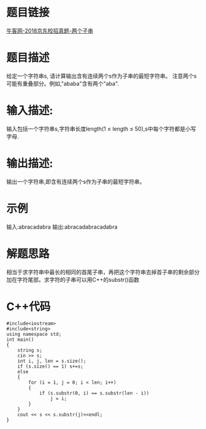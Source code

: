 # 题目链接
[牛客网-2018京东校招真题-两个子串](https://www.nowcoder.com/practice/abf0f0d6b4c44676b44e66060286c45a?tpId=90&tqId=30835&tPage=3&rp=3&ru=/ta/2018test&qru=/ta/2018test/question-ranking)
# 题目描述
给定一个字符串s, 请计算输出含有连续两个s作为子串的最短字符串。 注意两个s可能有重叠部分。例如,"ababa"含有两个"aba".
# 输入描述:
输入包括一个字符串s,字符串长度length(1 ≤ length ≤ 50),s中每个字符都是小写字母.
# 输出描述:
输出一个字符串,即含有连续两个s作为子串的最短字符串。
# 示例
输入:abracadabra
输出:abracadabracadabra
# 解题思路
相当于求字符串中最长的相同的首尾子串，再把这个字符串去掉首子串的剩余部分加在字符尾部。求字符的子串可以用C++的substr()函数
# C++代码
```
#include<iostream>
#include<string>
using namespace std;
int main()
{
	string s;
	cin >> s;
	int i, j, len = s.size();
	if (s.size() == 1) s+=s;
	else
	{
		for (i = 1, j = 0; i < len; i++)
		{
			if (s.substr(0, i) == s.substr(len - i))
				j = i;
		}
	}
	cout << s << s.substr(j)<<endl;
}
```
